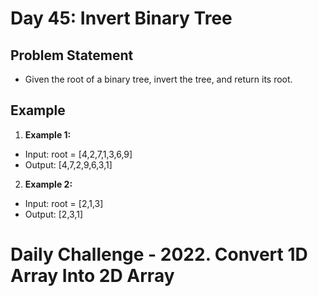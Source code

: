 # Day 45: Invert Binary Tree

## Problem Statement

- Given the root of a binary tree, invert the tree, and return its root.

## Example

1. **Example 1:**

- Input: root = [4,2,7,1,3,6,9]
- Output: [4,7,2,9,6,3,1]

2. **Example 2:**

- Input: root = [2,1,3]
- Output: [2,3,1]

# Daily Challenge - 2022. Convert 1D Array Into 2D Array
